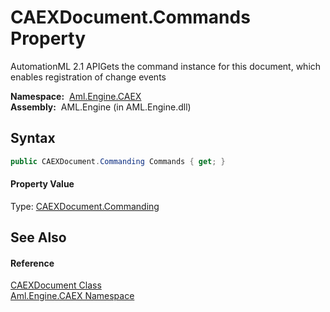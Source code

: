 CAEXDocument.Commands Property
==============================
AutomationML 2.1 APIGets the command instance for this document, which enables registration of change events

  **Namespace:**  [Aml.Engine.CAEX][1]  
  **Assembly:**  AML.Engine (in AML.Engine.dll)

Syntax
------

```csharp
public CAEXDocument.Commanding Commands { get; }
```

#### Property Value
Type: [CAEXDocument.Commanding][2]

See Also
--------

#### Reference
[CAEXDocument Class][3]  
[Aml.Engine.CAEX Namespace][1]  

[1]: ../README.md
[2]: ../CAEXDocument_Commanding/README.md
[3]: README.md
[4]: https://www.automationml.org
[5]: ../../icons/logoShade.png